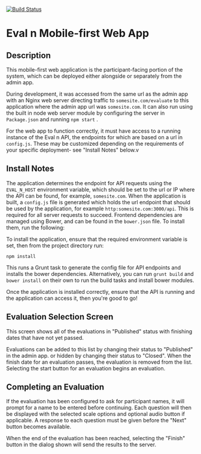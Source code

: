 [![Build Status](https://travis-ci.org/ESTR-eval-app/estr-eval-app-mobileweb.svg?branch=master)](https://travis-ci.org/ESTR-eval-app/estr-eval-app-mobileweb)
# Eval n Mobile-first Web App

## Description
This mobile-first web application is the participant-facing portion of the system, which can be deployed either alongside or separately from the admin app. 

During development, it was accessed from the same url as the admin app with an Nginx web server directing traffic to `somesite.com/evaluate` to this application where the admin app url was `somesite.com`. It can also run using the built in node web server module by configuring the server in `Package.json` and running `npm start` .

For the web app to function correctly, it must have access to a running instance of the Eval n API, the endpoints for which are based on a url in `config.js`. These may be customized depending on the requirements of your specific deployment- see "Install Notes" below.v

## Install Notes

The application determines the endpoint for API requests using the `EVAL_N_HOST` environment variable, which should be set to the url or IP where the API can be found, for example, `somesite.com`. When the application is built, a `config.js` file is generated which holds the url endpoint that should be used by the application, for example `http:somesite.com:3000/api`. This is required for all server requests to succeed.
Frontend dependencies are managed using Bower, and can be found in the `bower.json` file. To install them, run the following:

To install the application, ensure that the required environment variable is set, then from the project directory run:

```
npm install
```

This runs a Grunt task to generate the config file for API endpoints and installs the bower dependencies. Alternatively, you can run `grunt build` and `bower install` on their own to run the build tasks and install bower modules.

Once the application is installed correctly, ensure that the API is running and the application can access it, then you're good to go!

## Evaluation Selection Screen

This screen shows all of the evaluations in "Published" status with finishing dates that have not yet passed. 

Evaluations can be added to this list by changing their status to "Published" in the admin app. or hidden by changing their status to "Closed". When the finish date for an evaluation passes, the evaluation is removed from the list.
Selecting the start button for an evaluation begins an evaluation.

## Completing an Evaluation

If the evaluation has been configured to ask for participant names, it will prompt for a name to be entered before continuing. Each question will then be displayed with the selected scale options and optional audio button if applicable. A response to each question must be given before the "Next" button becomes available. 

When the end of the evaluation has been reached, selecting the "Finish" button in the dialog shown will send the results to the server.
